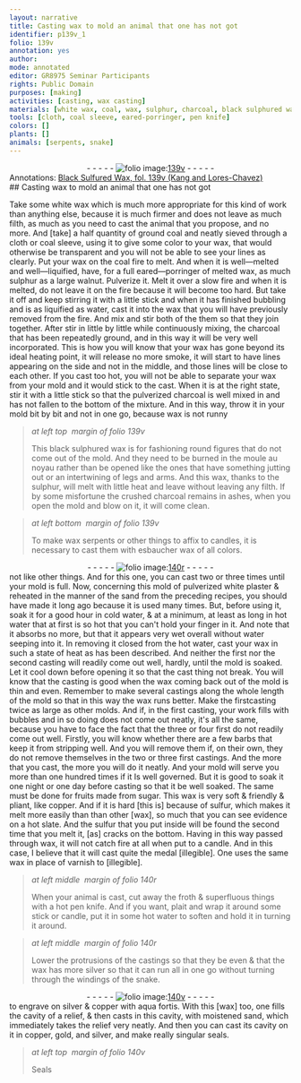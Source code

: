 ```yaml
---
layout: narrative
title: Casting wax to mold an animal that one has not got
identifier: p139v_1
folio: 139v
annotation: yes
author:
mode: annotated
editor: GR8975 Seminar Participants
rights: Public Domain
purposes: [making]
activities: [casting, wax casting]
materials: [white wax, coal, wax, sulphur, charcoal, black sulphured wax, noyau, esbaucher wax, white plaster, sand, copper, sulfur, silver, aqua fortis, gold]
tools: [cloth, coal sleeve, eared-porringer, pen knife]
colors: []
plants: []
animals: [serpents, snake]
---
```


 <div class="folio" align="center">- - - - - <a href="http://gallica.bnf.fr/ark:/12148/btv1b10500001g/f284.image" target="_blank"><img src="https://cu-mkp.github.io/GR8975-edition/assets/photo-icon.png" alt="folio image: " style="display:inline-block; margin-bottom:-3px;"/>139v</a> - - - - - </div> <div class="annotation" align="left">Annotations:
<a href="https://drive.google.com/drive/folders/0BwJi-u8sfkVDTjV5QVV3NndVSVk" target="_blank">Black Sulfured Wax, fol. 139v (Kang and Lores-Chavez)</a>
 </div> 
##  Casting wax to mold an animal that one has not got 

  <span class="activity"></span> <span class="activity"></span> 
 Take some <span class="material">white wax</span> which is much more appropriate for this kind of work than anything else, because it is much firmer and does not leave as much filth, as much as you need to cast the animal that you propose, and no more. And [take] a half quantity of ground <span class="material">coal</span> and neatly sieved through a <span class="tool">cloth</span> or <span class="tool">coal sleeve</span>, using it to give some color to your <span class="material">wax</span>, that would otherwise be transparent and you will not be able to see your lines as clearly. Put your <span class="material">wax</span> on the coal fire to melt. And when it is well—melted and well—liquified, have, for a full <span class="tool">eared—porringer</span> of melted wax, as much <span class="material">sulphur</span> as a large walnut. Pulverize it. Melt it over a slow fire and when it is melted, do not leave it on the fire because it will become too hard. But take it off and keep stirring it with a little stick and when it has finished bubbling and is as liquified as water, cast it into the wax that you will have previously removed from the fire. And mix and stir both of the them so that they join together. After stir in little by little while continuously mixing, the charcoal that has been repeatedly ground, and in this way it will be very well incorporated. This is how you will know that your wax has gone beyond its ideal heating point, it will release no more smoke, it will start to have lines appearing on the side and not in the middle, and those lines will be close to each other. If you cast too hot, you will not be able to separate your <span class="material">wax</span> from your mold and it would stick to the cast. When it is at the right state, stir it with a little stick so that the pulverized <span class="material">charcoal</span> is well mixed in and has not fallen to the bottom of the mixture. And in this way, throw it in your mold bit by bit and not in one go, because <span class="material">wax</span> is not runny 
 
> *at left top  margin of folio 139v*
> 
>  This <span class="material">black sulphured wax</span> is for fashioning round figures that do not come out of the mold. And they need to be burned in the moule au <span class="material">noyau</span> rather than be opened like the ones that have something jutting out or an intertwining of legs and arms. And this <span class="material">wax</span>, thanks to the <span class="material">sulphur</span>, will melt with little heat and leave without leaving any filth. If by some misfortune the crushed charcoal remains in ashes, when you open the mold and blow on it, it will come clean. 
 
> *at left bottom  margin of folio 139v*
> 
>  To make wax <span class="animal">serpents</span> or other things to affix to candles, it is necessary to cast them with <span class="material">esbaucher wax</span> of all colors. 
 <div class="folio" align="center">- - - - - <a href="http://gallica.bnf.fr/ark:/12148/btv1b10500001g/f285.image" target="_blank"><img src="https://cu-mkp.github.io/GR8975-edition/assets/photo-icon.png" alt="folio image: " style="display:inline-block; margin-bottom:-3px;"/>140r</a> - - - - - </div>  
 not like other things. And for this one, you can cast two or three times until your mold is full. Now, concerning this mold of pulverized <span class="material">white plaster</span> & reheated in the manner of the <span class="material">sand</span> from the preceding recipes, you should have made it long ago because it is used many times. But, before using it, soak it for a good hour in cold water, & at a minimum, at least as long in hot water that at first is so hot that you can't hold your finger in it. And note that it absorbs no more, but that it appears very wet overall without water seeping into it. In removing it closed from the hot water, cast your <span class="material">wax</span> in such a state of heat as has been described. And neither the first nor the second casting will readily come out well, hardly, until the mold is soaked. Let it cool down before opening it so that the cast thing not break. You will know that the casting is good when the <span class="material">wax</span> coming back out of the mold is thin and even. Remember to make several castings along the whole length of the mold so that in this way the wax runs better. Make the first<span class="figure"></span>casting twice as large as other molds. And if, in the first casting, your work fills with bubbles and in so doing does not come out neatly, it's all the same, because you have to face the fact that the three or four first do not readily come out well. Firstly, you will know whether there are a few barbs that keep it from stripping well. And you will remove them if, on their own, they do not remove themselves in the two or three first castings. And the more that you cast, the more you will do it neatly. And your mold will serve you more than one hundred times if it Is well governed. But it is good to soak it one night or one day before casting so that it be well soaked. The same must be done for fruits made from sugar. This <span class="material">wax</span> is very soft & friendly & pliant, like <span class="material">copper</span>. And if it is hard [this is] because of <span class="material">sulfur</span>, which makes it melt more easily than than other [wax], so much that you can see evidence on a hot slate. And the <span class="material">sulfur</span> that you put inside will be found the second time that you melt it, [as] cracks on the bottom. Having in this way passed through wax, it will not catch fire at all when put to a candle. And in this case, I believe that it will cast quite the medal [illegible]. One uses the same wax in place of varnish to [illegible]. 
  
> *at left middle  margin of folio 140r*
> 
>  When your animal is cast, cut away the froth & superfluous things with a hot <span class="tool">pen knife</span>. And if you want, plait and wrap it around some stick or candle, put it in some hot water to soften and hold it in turning it around. 
 
> *at left middle  margin of folio 140r*
> 
>  Lower the protrusions of the castings so that they be even & that the wax has more <span class="material">silver</span> so that it can run all in one go without turning through the windings of the <span class="animal">snake</span>. 
 <div class="folio" align="center">- - - - - <a href="http://gallica.bnf.fr/ark:/12148/btv1b10500001g/f286.item.r=" target="_blank"><img src="https://cu-mkp.github.io/GR8975-edition/assets/photo-icon.png" alt="folio image: " style="display:inline-block; margin-bottom:-3px;"/>140v</a> - - - - - </div> 
 to engrave on <span class="material">silver</span> & <span class="material">copper</span> with <span class="material">aqua fortis</span>. With this [wax] too, one fills the cavity of a relief, & then casts in this cavity, with moistened <span class="material">sand</span>, which immediately takes the relief very neatly. And then you can cast its cavity on it in <span class="material">copper</span>, <span class="material">gold</span>, and <span class="material">silver</span>, and make really singular seals. 
 
> *at left top  margin of folio 140v*
> 
>  Seals 
 